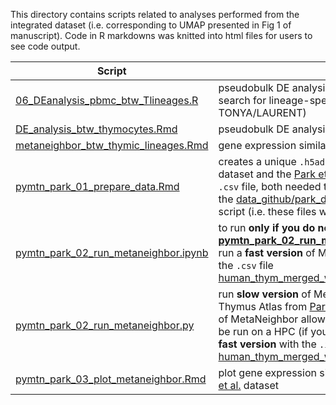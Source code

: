 This directory contains scripts related to analyses performed from the integrated dataset (i.e. corresponding to UMAP presented in Fig 1 of manuscript). Code in R markdowns was knitted into html files for users to see code output.

| Script | Description | Manuscript Figure(s) |
| ------ | ----------- | -------------------- |
| [06_DEanalysis_pbmc_btw_Tlineages.R](06_DEanalysis_pbmc_btw_Tlineages.R) | pseudobulk DE analysis between peripheral blood T cell lineages, to search for lineage-specific genes (SCRIPT STILL BEING CLEANED UP BY TONYA/LAURENT) | Fig 4E, 4F |
| [DE_analysis_btw_thymocytes.Rmd](DE_analysis_btw_thymocytes.Rmd) | pseudobulk DE analysis between thymocyte lineages | Fig 2B, 2C |
| [metaneighbor_btw_thymic_lineages.Rmd](metaneighbor_btw_thymic_lineages.Rmd) | gene expression similarity analysis between thymocyte lineages | Fig 2A |
| [pymtn_park_01_prepare_data.Rmd](./pymtn_park_01_prepare_data.Rmd) | creates a unique `.h5ad` file containing thymocytes data from both our dataset and the [Park et al.](https://www.science.org/doi/10.1126/science.aay3224) dataset, and a list of common HVGs saved in a `.csv` file, both needed to run MetaNeighbor; these files will be stored in the [data_github/park_dataset/pymtn/](../../data_github/park_dataset/pymtn/) directory when the user runs the script (i.e. these files were not uploaded to this github repo) | necessary for [pymtn_park_02_run_metaneighbor.py](./pymtn_park_02_run_metaneighbor.py) or [pymtn_park_02_run_metaneighbor.ipynb](./pymtn_park_02_run_metaneighbor.ipynb) |
| [pymtn_park_02_run_metaneighbor.ipynb](./pymtn_park_02_run_metaneighbor.ipynb) | to run **only if you do not have access to a HPC and can't run [pymtn_park_02_run_metaneighbor.py](./pymtn_park_02_run_metaneighbor.py)**, this jupyter notebook allows to run a **fast version** of MetaNeighbor on your local computer; generates the `.csv` file [human_thym_merged_with_park_pymtn_fast_version_output_240902.csv](../../data_github/cross_species/human_thym_merged_with_park_pymtn_fast_version_output_240902.csv) | if output is used in [pymtn_park_03_plot_metaneighbor.Rmd](./pymtn_park_03_plot_metaneighbor.Rmd), it will generate a plot very close to (but not identical) Supplementary Fig 4B |
| [pymtn_park_02_run_metaneighbor.py](./pymtn_park_02_run_metaneighbor.py) | run **slow version** of MetaNeighbor between our dataset and the Human Thymus Atlas from [Park et al.](https://www.science.org/doi/10.1126/science.aay3224) with the [pyMN](https://github.com/gillislab/pyMN) package; this **slow version** of MetaNeighbor allows to reproduce Supplementary Fig 4B but needs to be run on a HPC (if you can only use your local computer, you can run the **fast version** with the `.ipynb` file); generates the `.csv` file [human_thym_merged_with_park_pymtn_slow_version_output_240902.csv](../../data_github/park_dataset/pymtn/human_thym_merged_with_park_pymtn_slow_version_output_240902.csv) | necessary for [pymtn_park_03_plot_metaneighbor.Rmd](./pymtn_park_03_plot_metaneighbor.Rmd) to reproduce Supplementary Fig 4B |
| [pymtn_park_03_plot_metaneighbor.Rmd](./pymtn_park_03_plot_metaneighbor.Rmd) | plot gene expression similarity analysis between our dataset and the [Park et al.](https://www.science.org/doi/10.1126/science.aay3224) dataset | Supplementary Fig 4A & B |



